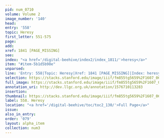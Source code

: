 ```yaml
---
pid: num_0710
volume: Volume 2
image_number: '140'
head: 
entry: '558'
topic: Heresy
first_letter: 551-575
page: 
add: 
xref: 1841 [PAGE_MISSING]
see: 
index: "<a href='/digital-beehive/index2/index_1811/'>heresy</a>"
item: "#item-5b1d5b98e"
unparsed: 
line: 'Entry: 558|Topic: Heresy|Xref: 1841 [PAGE_MISSING]|Index: heresy|#item-5b1d5b98e'
selection: https://stacks.stanford.edu/image/iiif/fm855tg5659%2F1607_0607/877,237,2829,791/full/0/default.jpg
full_image: https://stacks.stanford.edu/image/iiif/fm855tg5659%2F1607_0607/full/full/0/default.jpg
annotation_uri: http://dev.llgc.org.uk/annotation/1576710113283
insertion: 
thumbnail: https://stacks.stanford.edu/image/iiif/fm855tg5659%2F1607_0607/877,237,600,180/250,/0/default.jpg
label: 558. Heresy
location: "<a href='/digital-beehive/toc/toc2_130/'>Full Page</a>"
issue: 
also_in_entry: 
order: '079'
layout: alpha_item
collection: num3
---
```

